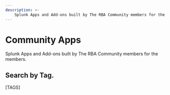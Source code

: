 ```yaml
---
description: >-
    Splunk Apps and Add-ons built by The RBA Community members for the community!
---
```


# Community Apps

Splunk Apps and Add-ons built by The RBA Community members for the members.

## Search by Tag.

[TAGS]